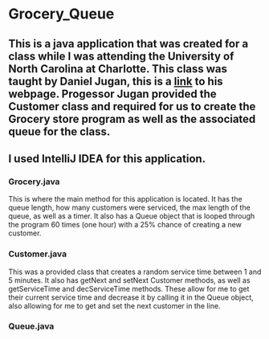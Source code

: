 # Grocery_Queue
This is a java application that was created for a class while I was attending the University of North Carolina at Charlotte. This class was taught by Daniel Jugan, this is a [link](https://webpages.charlotte.edu/djugan/) to his webpage. Progessor Jugan provided the Customer class and required for us to create the Grocery store program as well as the associated queue for the class.
---
## I used IntelliJ IDEA for this application.
### Grocery.java
This is where the main method for this application is located. It has the queue length, how many customers were serviced, the max length of the queue, as well as a timer. It also has a Queue object that is looped through the program 60 times (one hour) with a 25% chance of creating a new customer.
### Customer.java
This was a provided class that creates a random service time between 1 and 5 minutes. It also has getNext and setNext Customer methods, as well as getServiceTime and decServiceTime methods. These allow for me to get their current service time and decrease it by calling it in the Queue object, also allowing for me to get and set the next customer in the line.
### Queue.java
